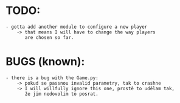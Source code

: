 # TODO:

    - gotta add another module to configure a new player 
        -> that means I will have to change the way players
           are chosen so far. 
                 


# BUGS (known):
    - there is a bug with the Game.py:
        -> pokud se passnou invalid parametry, tak to crashne 
        -> I will willfully ignore this one, prostě to udělam tak, 
           že jim nedovolim to posrat.
